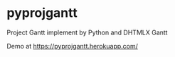# pyprojgantt
Project Gantt implement by Python and DHTMLX Gantt

Demo at https://pyprojgantt.herokuapp.com/
